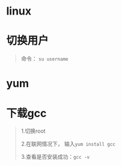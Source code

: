 # linux

# 切换用户
> 命令： `su username`

# yum
> 

# 下载gcc
> 1.切换root
> 
> 2.在联网情况下， 输入`yum install gcc`
> 
> 3.查看是否安装成功：`gcc -v` 